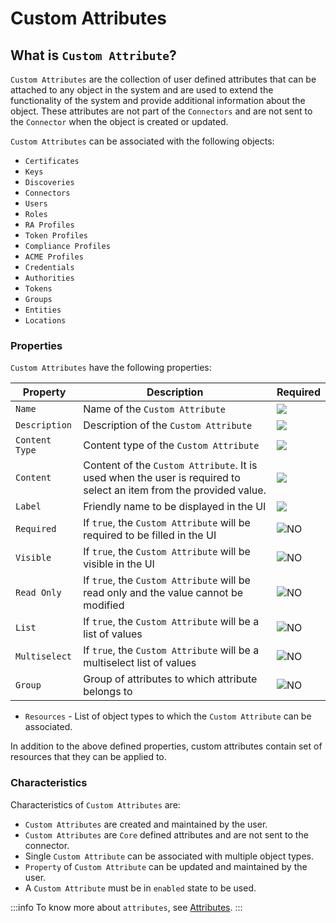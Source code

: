 # Custom Attributes

## What is `Custom Attribute`?

`Custom Attributes` are the collection of user defined attributes that can be attached to any object in the system and are used to extend the functionality of the system and provide additional information about the object. These attributes are not part of the `Connectors` and are not sent to the `Connector` when the object is created or updated.

`Custom Attributes` can be associated with the following objects:

- `Certificates`
- `Keys`
- `Discoveries`
- `Connectors`
- `Users`
- `Roles`
- `RA Profiles`
- `Token Profiles`
- `Compliance Profiles`
- `ACME Profiles`
- `Credentials`
- `Authorities`
- `Tokens`
- `Groups`
- `Entities`
- `Locations`


### Properties

`Custom Attributes` have the following properties:

| Property       | Description                                                                                                       | Required                                           | 
|----------------|-------------------------------------------------------------------------------------------------------------------|----------------------------------------------------|
| `Name`         | Name of the `Custom Attribute`                                                                                    | ![](https://img.shields.io/badge/-YES-success.svg) |
| `Description`  | Description of the `Custom Attribute`                                                                             | ![](https://img.shields.io/badge/-NO-red.svg) |
| `Content Type` | Content type of the `Custom Attribute`                                                                            | ![](https://img.shields.io/badge/-YES-success.svg) |
| `Content`      | Content of the `Custom Attribute`. It is used when the user is required to select an item from the provided value. | ![](https://img.shields.io/badge/-NO-red.svg) | 
| `Label`        | Friendly name to be displayed in the UI                                                                           | ![](https://img.shields.io/badge/-YES-success.svg) | 
| `Required`     | If `true`, the `Custom Attribute` will be required to be filled in the UI                                         | ![NO](https://img.shields.io/badge/-YES-success.svg)    | 
| `Visible`      | If `true`, the `Custom Attribute` will be visible in the UI                                                       | ![NO](https://img.shields.io/badge/-YES-success.svg)    | 
| `Read Only`    | If `true`, the `Custom Attribute` will be read only and the value cannot be modified                              | ![NO](https://img.shields.io/badge/-YES-success.svg)    | 
| `List`         | If `true`, the `Custom Attribute` will be a list of values                                                        | ![NO](https://img.shields.io/badge/-YES-success.svg)    | 
| `Multiselect`  | If `true`, the `Custom Attribute` will be a multiselect list of values                                            | ![NO](https://img.shields.io/badge/-YES-success.svg)    | 
| `Group`        | Group of attributes to which attribute belongs to                                                                 | ![NO](https://img.shields.io/badge/-NO-red.svg)    |

- `Resources` - List of object types to which the `Custom Attribute` can be associated.
  
In addition to the above defined properties, custom attributes contain set of resources that they can be applied to.

### Characteristics

Characteristics of `Custom Attributes` are:

- `Custom Attributes` are created and maintained by the user.
- `Custom Attributes` are `Core` defined attributes and are not sent to the connector.
- Single `Custom Attribute` can be associated with multiple object types.
- `Property` of `Custom Attribute` can be updated and maintained by the user.
- A `Custom Attribute` must be in `enabled` state to be used.


:::info
To know more about `attributes`, see [Attributes](../../../contributors/attributes/overview).
:::
